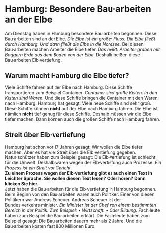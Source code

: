 # Hamburg: Besondere Bau·arbeiten an der Elbe

Am Dienstag haben in Hamburg besondere Bau·arbeiten begonnen. Diese Bau·arbeiten sind an der Elbe.  *Die Elbe ist ein großer Fluss.*   *Die Elbe fließt durch Hamburg.*   *Und dann fließt die Elbe in die Nordsee.*  Bei diesen Bau·arbeiten machen Arbeiter die Elbe tiefer. *Das heißt:*   *Arbeiter graben mit Baggern Erde aus dem Boden von der Elbe.*  Deshalb heißen diese Bau·arbeiten Elb·vertiefung. 

## Warum macht Hamburg die Elbe tiefer?
Viele Schiffe fahren auf der Elbe nach Hamburg. Diese Schiffe transportieren zum Beispiel Container.  *Container sind große Kisten.*   *In den Kisten sind Waren.*  Und diese Schiffe bringen die Container mit den Waren nach Hamburg. Hamburg hat gesagt: Viele neue Schiffe sind sehr groß. Diese Schiffe können **nicht** auf der Elbe nach Hamburg fahren. Die Elbe ist nämlich **nicht** tief genug für diese Schiffe. Deshalb müssen wir die Elbe tiefer machen. Dann können auch die großen Schiffe nach Hamburg fahren. 

## Streit über Elb·vertiefung
Hamburg hat schon vor 17 Jahren gesagt: Wir wollen die Elbe tiefer machen. Aber es hat viel Streit über die Elb·vertiefung gegeben. Natur·schützer haben zum Beispiel gesagt: Die Elb·vertiefung ist schlecht für die Umwelt. Deshalb waren wegen der Elb·vertiefung auch Prozesse.  *Ein Prozess ist ein Streit vor Gericht.*  
 **Zu einem Prozess wegen der Elb·vertiefung gibt es auch einen Text in Leichter Sprache.**   **Sie wollen diesen Text lesen?**  **Oder hören?**   **Dann klicken Sie hier.**  
Jetzt haben die Bau·arbeiten für die Elb·vertiefung in Hamburg begonnen. Beim Beginn von den Bau·arbeiten waren auch Politiker. Einer von diesen Politikern war Andreas Scheuer. Andreas Scheuer ist der Bundes·verkehrs·minister.  *Ein Minister ist der Chef von einem bestimmten Bereich in der Politik.*  *Zum Beispiel:*  *• Wirtschaft.*  *• Oder Bildung.*  Fach·leute haben zum Beispiel die Bau·arbeiten erklärt. Die Fach·leute haben zum Beispiel gesagt: Die Bau·arbeiten dauern mehr als 2 Jahre. Und die Bau·arbeiten kosten fast 800 Millionen Euro. 
